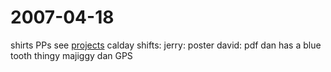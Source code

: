 2007-04-18
==========

shirts
PPs
see [projects](projects "wikilink")
 calday
shifts:
jerry: poster
david: pdf
 dan has a blue tooth thingy majiggy
 dan GPS
